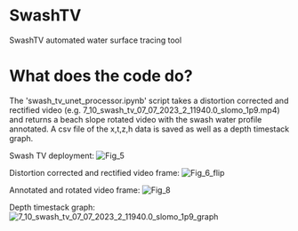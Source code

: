 # SwashTV
SwashTV automated water surface tracing tool

# What does the code do?
The 'swash_tv_unet_processor.ipynb' script takes a distortion corrected and rectified video (e.g. 7_10_swash_tv_07_07_2023_2_11940.0_slomo_1p9.mp4) and returns a beach slope rotated video with the swash water profile annotated. A csv file of the x,t,z,h data is saved as well as a depth timestack graph.

Swash TV deployment:
![Fig_5](https://github.com/mikeyt120/SwashTV/blob/main/Fig_5.jpg)

Distortion corrected and rectified video frame:
![Fig_6_flip](https://github.com/mikeyt120/SwashTV/blob/main/Fig_6_flip.jpg)

Annotated and rotated video frame:
![Fig_8](https://github.com/mikeyt120/SwashTV/blob/main/Fig_8.jpg)

Depth timestack graph:
![7_10_swash_tv_07_07_2023_2_11940.0_slomo_1p9_graph](https://github.com/mikeyt120/SwashTV/blob/main/7_10_swash_tv_07_07_2023_2_11940.0_slomo_1p9_graph.png)
